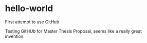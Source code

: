 # hello-world
First attempt to use GitHub


Testing GitHUb for Master Thesis Proposal, seems like a really great invention

